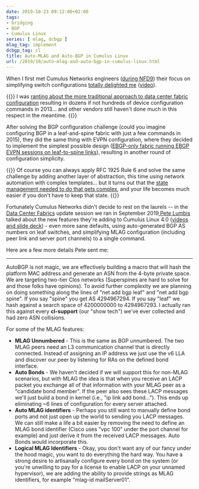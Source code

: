 ```yaml
---
date: 2019-10-23 09:12:00+02:00
tags:
- bridging
- BGP
- Cumulus Linux
series: [ mlag, dcbgp ]
mlag_tag: implement
dcbgp_tag: cl
title: Auto-MLAG and Auto-BGP in Cumulus Linux
url: /2019/10/auto-mlag-and-auto-bgp-in-cumulus-linux.html
---
```

When I first met Cumulus Networks engineers ([during NFD9](https://blog.ipspace.net/2015/02/networking-field-day-9-brief-recap.html)) their focus on simplifying switch configurations [totally delighted me](https://blog.ipspace.net/2015/02/bgp-configuration-made-simple-with.html) ([video](https://blog.ipspace.net/2015/10/video-simplify-network-configurations.html)).

{{<note>}}
I was [ranting about the more traditional approach to data center fabric configuration](https://blog.ipspace.net/2015/05/stupidities-of-switch-programming.html) resulting in dozens if not hundreds of device configuration commands in 2013... and other vendors still haven\'t done much in this respect in the meantime.
{{</note>}}

After solving the BGP configuration challenge (could you imagine configuring BGP in a leaf-and-spine fabric with just a few commands in 2015), they did the same thing with EVPN configuration, where they decided to implement the simplest possible design ([EBGP-only fabric running EBGP EVPN sessions on leaf-to-spine links](https://www.ipspace.net/Data_Center_BGP/BGP_in_EVPN-Based_Data_Center_Fabrics)), resulting in another round of configuration simplicity.
<!--more-->
{{<note>}}
Of course you can always apply RFC 1925 Rule 6 and solve the same challenge by adding another layer of abstraction, this time using network automation with complex templates... but it turns out that the [state management needed to do that gets complex](https://blog.ipspace.net/2017/08/challenges-of-data-center-fabric.html), and your life becomes much easier if you don't have to keep that state.
{{</note>}}

Fortunately Cumulus Networks didn't decide to rest on the laurels -- in the [Data Center Fabrics](https://www.ipspace.net/Data_Center_Fabrics) update session we ran in September 2019,[Pete Lumbis](https://www.ipspace.net/Author:Pete_Lumbis) talked about the new features they're adding to Cumulus Linux 4.0 ([videos and slide deck](https://my.ipspace.net/bin/list?id=DCFabric#CUMULUS)) - even more sane defaults, using auto-generated BGP AS numbers on leaf switches, and simplifying MLAG configuration (including peer link and server port channels) to a single command.

Here are a few more details Pete sent me:

---

AutoBGP is not magic, we are effectively building a macro that will hash the platform MAC address and generate an ASN from the 4-byte private space. We are targeting two-tier Clos networks (Superspines are hard to solve for and those folks have opinions). To avoid further complexity we are planning on doing something along the lines of "net add bgp leaf" and "net add bgp spine". If you say "spine" you get AS 4294967294. If you say "leaf" we hash against a search space of 4200000000 to 4294967293. I actually ran this against every **cl-support** (our "show tech") we've ever collected and had zero ASN collisions. 

For some of the MLAG features:

-   **MLAG Unnumbered** - This is the same as BGP unnumbered. The two MLAG peers need an L3 communication channel that is directly connected. Instead of assigning an IP address we just use the v6 LLA and discover our peer by listening for RAs on the defined bond interface.
-   **Auto Bonds** - We haven't decided if we will support this for non-MLAG scenarios, but with MLAG the idea is that when you receive an LACP packet you exchange all of that information with your MLAG peer as a "candidate bond member". If the peer also sees these LACP messages we'll just build a bond in kernel (i.e., "ip link add bond..."). This ends up eliminating \~6 lines of configuration for every server attached. 
-   **Auto MLAG identifiers** - Perhaps you still want to manually define bond ports and not just open up the world to sending you LACP messages. We can still make a life a bit easier by removing the need to define an MLAG bond identifier (Cisco uses "vpc 100" under the port channel for example) and just derive it from the received LACP messages. Auto Bonds would incorporate this.
-   **Logical MLAG Identifiers** - Okay, you don't want any of our fancy under the hood magic, you want to do everything the hard way. You have a strong desire to artisanally configure every bond on the system (or you're unwilling to pay for a license to enable LACP on your unnamed hypervisor), we are adding the ability to provide strings as MLAG identifiers, for example "mlag-id mailServer01".
